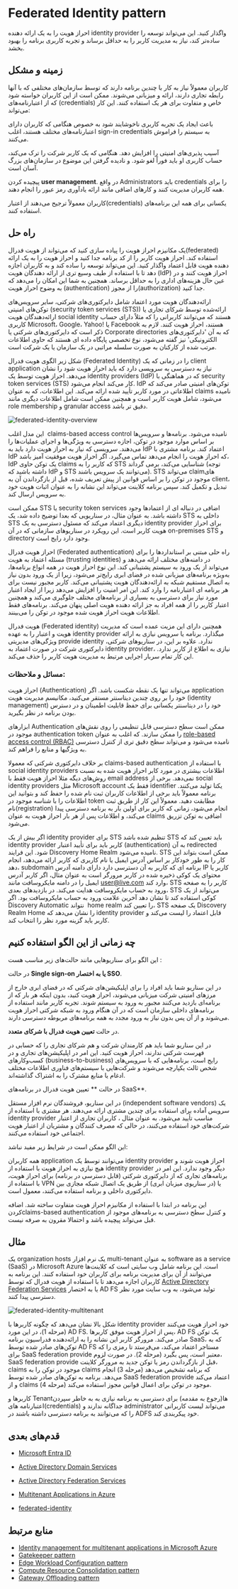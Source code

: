 # ‏Federated Identity pattern

احراز هویت را به یک ارائه دهنده identity provider  واگذار کنید. این می‌تواند توسعه را ساده‌تر کند، نیاز به مدیریت کاربر را به حداقل برساند و تجربه کاربری برنامه را بهبود بخشد.

## **زمینه و مشکل**

کاربران معمولاً نیاز به کار با چندین برنامه دارند که توسط سازمان‌‌های مختلفی که با آنها رابطه تجاری دارند، ارائه و میزبانی می‌شوند. ممکن است از این کاربران خواسته شود که از اعتبارنامه‌‌های (credentials) خاص و متفاوت برای هر یک استفاده کنند. این کار می‌تواند:

باعث ایجاد یک تجربه کاربری ناخوشایند شود به خصوص هنگامی که کاربران دارای اعتبارنامه‌‌های مختلف هستند، اغلب sign-in credentials به سیستم را فراموش می‌کنند.  
  
آسیب پذیری‌‌های امنیتی را افزایش دهد. هنگامی که یک کاربر شرکت را ترک می‌کند، حساب کاربری او باید فوراً لغو شود. و نادیده گرفتن این موضوع در سازمان‌های بزرگ آسان است.  
  
پیچیده کردن **user management**. در واقع Administrators باید credentials را برای همه کاربران مدیریت کنند و کار‌های اضافی مانند ارائه یادآوری رمز عبور را انجام دهند.

کاربران معمولاً ترجیح می‌دهند از اعتبار(credentials) یکسانی برای همه این برنامه‌‌های استفاده کنند.


## راه حل

یک مکانیزم احراز هویت را پیاده سازی کنید که می‌تواند از هویت فدرال(federated) استفاده کند. احراز هویت کاربر را از کد برنامه جدا کنید و احراز هویت را به یک ارائه دهنده هویت قابل اعتماد واگذار کنید. این می‌تواند توسعه را ساده کند و به کاربران اجازه دهد تا با استفاده از طیف وسیع تری از ارائه دهندگان هویت (IdP) احراز هویت کنند و در عین حال هزینه‌‌های اداری را به حداقل برساند. همچنین به شما این امکان را می‌دهد که به وضوح احراز هویت (authentication) را از مجوز(authorization) جدا کنید.  
  
ارائه‌دهندگان هویت مورد اعتماد شامل دایرکتوری‌‌های شرکتی، سایر سرویس‌‌های توکن‌‌های امنیتی  (security token services (STS)) ارائه‌شده توسط شرکای تجاری یا ارائه‌دهندگان هویت social identity هستند که می‌توانند کاربرانی را که مثلاً دارای حساب کاربری Microsoft، Google، Yahoo! یا Facebook هستند، احراز هویت کنند.  لازم به ذکر است که دایرکتوری‌های شرکتی یا Corporate directories که به آن 'دایرکتوری‌های الکترونیکی' نیز گفته می‌شود، نوع تخصصی پایگاه داده ‌ای هستند که  حاوی اطلاعات مرتب شده از کارکنان به صورت سلسله مراتبی در یک سازمان یا یک شرکت است.
  
شکل زیر الگوی هویت فدرال (Federated Identity) را در زمانی که یک client application نیاز به دسترسی به سرویسی دارد که باید احراز هویت شود را نشان می‌دهد. احراز هویت توسط یک identity providers (IdP) که در هماهنگی با security token services (STS) کار می‌کند انجام می‌شود. IdP توکن‌‌های امنیتی صادر می‌کند که اطلاعاتی در مورد کاربر تأیید شده ارائه می‌کند. این اطلاعات، که به عنوان claims نامیده می‌شود، شامل هویت کاربر است و همچنین ممکن است شامل اطلاعات دیگری مانند role membership و granular access دقیق تر باشد.

![federated-identity-overview](../assets/other/federated-identity-overview.png)


این مدل اغلب  claims-based access control نامیده می‌شود. برنامه‌ها و سرویس‌ها بر اساس موارد موجود در توکن، اجازه دسترسی به ویژگی‌ها و اجرای عملیات‌ها را می‌دهند. سرویسی که نیاز به احراز هویت دارد باید به IdP اعتماد کند. برنامه مشتری با IdP که احراز هویت را انجام می‌دهد تماس می‌گیرد. اگر احراز هویت موفقیت آمیز باشد، IdP یک توکن حاوی claims که کاربر را به STS شناسایی می‌کند، برمی گرداند (توجه داشته باشید که IdP و STS می‌توانند یک سرویس باشند). STS می‌تواند claim‌های موجود در توکن را بر اساس قوانین از پیش تعریف شده، قبل از بازگرداندن آن به client، تبدیل و تکمیل کند. سپس برنامه کلاینت می‌تواند این نشانه را به عنوان اثبات هویت خود به سرویس ارسال کند.

ممکن است STS یا security token services اضافی در دنباله ‌ای از اعتماد‌ها وجود داشته باشد. به عنوان مثال، در سناریویی که بعدا توضیح داده شد، یک STS داخلی به STS دیگری اعتماد می‌کند که مسئول دسترسی به یک identity provider برای احراز هویت کاربر است. این رویکرد در سناریو‌های سازمانی که در آن on-premises STS و directory وجود دارد رایج است.


احراز هویت فدرال (Federated authentication) راه حلی مبتنی بر استانداردها را برای مسئله اعتماد به هویت (trusting identities) در دامنه‌‌های مختلف ارائه می‌دهد و می‌تواند از یک ورود به سیستم پشتیبانی کند. این نوع احراز هویت در همه انواع برنامه‌ها، به‌ویژه برنامه‌‌های میزبانی شده در فضای ابری رایج‌تر می‌شود، زیرا از یک ورود بدون نیاز به اتصال مستقیم شبکه به ارائه‌دهندگان هویت پشتیبانی می‌کند. کاربر مجبور نیست برای هر برنامه ‌ای اعتبارنامه را وارد کند. این امر امنیت را افزایش می‌دهد زیرا از ایجاد اعتبار مورد نیاز برای دسترسی به بسیاری از برنامه‌‌های مختلف جلوگیری می‌کند و همچنین اعتبار کاربر را از همه افراد به جز ارائه دهنده هویت اصلی پنهان می‌کند. برنامه‌‌های فقط اطلاعات هویت احراز هویت شده موجود در توکن را می‌بینند.

هویت فدرال (Federated identity) همچنین دارای این مزیت عمده است که مدیریت هویت و اعتبار را به عهده  identity provider میگذارد. برنامه یا سرویس نیازی به ارائه ویژگی‌‌های  مدیریتی provide identity  ندارد. علاوه بر این، در سناریو‌های شرکتی، دایرکتوری شرکت در صورت اعتماد به  identity provider، نیازی به اطلاع از کاربر ندارد. این کار تمام  سربار اجرایی مرتبط به مدیریت هویت کاربر را حذف می‌کند.

### مسائل و ملاحظات:


احراز هویت (Authentication) می‌تواند تنها یک نقطه شکست باشد. اگر application خود را بر روی چندین دیتاسنتر مستقر می‌کنید، مکانیسم مدیریت هویت (identity management) خود را در دیتاسنتر یکسانی برای حفظ قابلیت اطمینان و در دسترس بودن برنامه در نظر بگیرید.


ابزار‌های Authentication  ممکن است سطح دسترسی قابل تنظیمی را روی نقش‌‌های موجود در authentication token را ممکن سازند. که اغلب به عنوان [role-based access control (RBAC)](https://en.wikipedia.org/wiki/Role-based_access_control) نامیده می‌شود و می‌تواند سطح دقیق تری از کنترل دسترسی به ویژگیها و منابع را فراهم کند.

بر خلاف دایرکتوری شرکتی که معمولا claims-based authentication با استفاده از social identity providers اطلاعات بیشتری در مورد کابر احراز هویت شده به نسبت روش‌‌های دیگه مثلا احراز هویت فقط با email address  نمی‌دهد. برخی از  social identity providers مثل Microsoft account فقط یک identifier یکتا تولید می‌کنند.  برنامه معمولاً باید برخی از اطلاعات کاربران ثبت نام شده را حفظ کند و بتوانید این اطلاعات را با شناسه  موجود در token مطابقت دهید. معمولاً این کار از طریق ثبت نام(registration) انجام می‌شود، زمانی که کاربر برای اولین بار به برنامه دسترسی پیدا می‌کند، و اطلاعات پس از هر بار احراز هویت به عنوان  claims اضافی به توکن تزریق می‌شود.

اگر بیش از یک identity provider برای STS تنظیم شده باشد  STS باید تعیین کند که identity provider کاربر باید برای تأیید اعتبار (authentication) به آن redirected شود. این فرایند Discovery Home Realm نامیده می‌شود. STS ممکن است بتواند این کار را به طور خودکار بر اساس آدرس ایمیل یا نام کاربری که کاربر ارائه می‌دهد، انجام دهد، subdomain برنامه ‌ای که کاربر به آن دسترسی دارد دارای دامنه آدرس IP کاربر یا محتوای یک کوکی ذخیره شده در کاربر مرورگر است به عنوان مثال، اگر کاربر آدرس ایمیل را در دامنه مایکروسافت مانند user@live.com وارد کند، STS کاربر را به صفحه ورود به حساب مایکروسافت هدایت می‌کند. در بازدید‌های بعدی، STS می‌تواند از یک کوکی استفاده کند تا نشان دهد آخرین علامت ورود به حساب مایکروسافت بود. اگر Discovery Automatic نتواند  home realm را تعیین کند، STS یک صفحه Discovery Realm Home را نشان می‌دهد که  identity provider  قابل اعتماد را لیست می‌کند  و کاربر باید گزینه مورد نظر را انتخاب کند.



## چه زمانی از این الگو استفاده کنیم


این الگو برای سناریو‌هایی مانند حالت‌های زیر مناسب هست :


در حالت **Single sign-on یا به اختصار SSO**.

در این سناریو شما باید افراد را برای اپلیکیشن‌‌های شرکتی که در فضای ابری خارج از مرز‌های امنیتی شرکت میزبانی می‌شوند، احراز هویت کنید، بدون اینکه هر بار که از برنامه‌ای بازدید می‌کنند مجبور به ورود به سیستم شوند. تجربه کاربر مانند استفاده از برنامه‌‌های داخلی سازمان است که در آن هنگام ورود به شبکه شرکتی احراز هویت می‌شوند و از آن پس بدون نیاز به ورود مجدد به همه برنامه‌‌های مربوطه دسترسی دارند.

در حالت **تعیین هویت فدرال با شرکای متعدد**.

در این سناریو شما باید هم کارمندان شرکت و هم شرکای تجاری را که حسابی در فهرست شرکتی ندارند، احراز هویت کنید. این امر در اپلیکیشن‌‌های تجاری و در کسب‌وکار‌های (business-to-business) رایج است، برنامه‌‌هایی که با  سرویس‌های شخص ثالث یکپارچه می‌شوند و شرکت‌‌هایی با سیستم‌‌های فناوری اطلاعات مختلف ادغام یا منابع مشترک را به اشتراک گذاشته‌اند.

در حالت ** تعیین هویت فدرال در برنامه‌‌های SaaS**.

در این سناریو، فروشندگان نرم افزار مستقل (independent software vendors) یک سرویس آماده برای استفاده برای چندین مشتری  ارائه می‌دهند. هر مشتری با استفاده از identity provider مناسب تأیید می‌شود. به عنوان مثال ، کاربران تجاری از اعتبار شرکت‌های خود استفاده می‌کنند، در حالی که مصرف کنندگان و مشتریان از اعتبار هویت اجتماعی خود استفاده می‌کنند.

این الگو ممکن است در شرایط زیر مفید نباشد:

همه کاربران application می‌توانند توسط یک  identity provider احراز هویت شوند و هیچ نیازی به احراز هویت با استفاده از  identity provider دیگر وجود ندارد. این امر در برنامه‌‌های تجاری که از دایرکتوری شرکتی (قابل دسترسی در برنامه) برای احراز هویت، با استفاده از VPN یا (در سناریوی میزبان ابری) از طریق یک اتصال شبکه مجازی بین دایرکتوری داخلی و برنامه استفاده می‌کنند، معمول است.


این برنامه در ابتدا با استفاده از مکانیزم احراز هویت متفاوت ساخته شد. اضافه کردنclaims-based authentication و کنترل سطح دسترسی به برنامه‌‌های موجود از قبل می‌تواند پیچیده باشد و احتمالا مقرون به صرفه نیست.

## مثال

  
یک organization hosts یک نرم افزار multi-tenant به عنوان software as a service (SaaS)  در Microsoft Azure است. این برنامه شامل وب سایتی است که کلاینت‌ها می‌توانند از آن برای مدیریت برنامه برای کاربران خود استفاده کنند. این برنامه به کاربران اجازه می‌دهد تا با استفاده از هویت فدرال که توسط [Active Directory Federation Services](https://en.wikipedia.org/wiki/Active_Directory)  یا به اختصار  AD FS تولید می‌شود، به وب سایت مورد نظر دسترسی پیدا کنند.

![federated-identity-multitenant](../assets/other/federated-identity-multitenant.png)

شکل بالا نشان می‌دهد که چگونه کاربرها با identity provider خود احراز هویت می‌کنند (مرحله 1)، در این مورد AD FS. پس از احراز هویت موفق کاربرها، AD FS یک توکن صادر می‌کند. مرورگر کاربر این نشانه را به ارائه‌دهنده فدراسیون برنامه SaaS، که به توکن‌‌های صادر شده توسط AD FS مستاجر اعتماد می‌کند، می‌فرستد تا رمزی را که برای SaaS federation provide معتبر است، پس بگیرد (مرحله 2). در صورت لزوم،  SaaS federation provide قبل از بازگرداندن رمز یا توکن جدید به مرورگر کلاینت، claims موجود در توکن را به claims که برنامه تشخیص می‌دهد (مرحله 3) انجام می‌دهد. برنامه به توکن‌های صادر شده توسط SaaS federation provide اعتماد می‌کند و از claims موجود در توکن برای اعمال قوانین مجوز استفاده می‌کند (مرحله 4).  
  
کاربرها و  Tenantها(رجوع به مقدمه) برای دسترسی به برنامه نیازی به به خاطر سپردن اعتبارنامه ‌های(credentials) جداگانه ندارند و administrator  می‌تواند لیست کاربرانی را که می‌توانند به برنامه دسترسی داشته باشند در ADFS خود پیکربندی کند.



## قدم‌های بعدی

- [Microsoft Entra ID](https://azure.microsoft.com/services/active-directory/)
- [Active Directory Domain Services](https://learn.microsoft.com/en-us/previous-versions/windows/server-2008/bb897402(v=msdn.10))
- [Active Directory Federation Services](https://learn.microsoft.com/en-us/previous-versions/windows/server-2008/bb897402(v=msdn.10))
- [Multitenant Applications in Azure](https://learn.microsoft.com/en-us/azure/dotnet-develop-multitenant-applications)

- [federated-identity](./Federated%20Identity%20pattern.md)

## منابع مرتبط

- [Identity management for multitenant applications in Microsoft Azure](https://learn.microsoft.com/en-us/azure/architecture/multitenant-identity/)
- [Gatekeeper pattern](./Gatekeeper%20pattern.md)
- [Edge Workload Configuration pattern](./Edge%20Workload%20Configuration%20pattern.md)
- [Compute Resource Consolidation pattern](./Compute%20Resource%20Consolidation%20pattern.md)
- [Gateway Offloading pattern](./Gateway%20Offloading%20pattern.md)